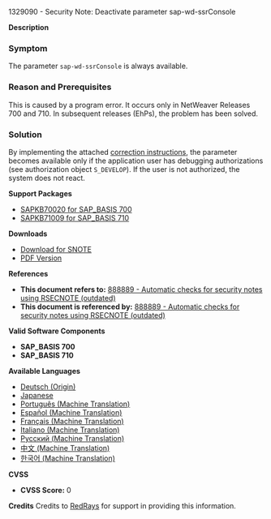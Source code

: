 1329090 - Security Note: Deactivate parameter sap-wd-ssrConsole

**Description**

### Symptom
The parameter `sap-wd-ssrConsole` is always available.

### Reason and Prerequisites
This is caused by a program error. It occurs only in NetWeaver Releases 700 and 710. In subsequent releases (EhPs), the problem has been solved.

### Solution
By implementing the attached [correction instructions](https://me.sap.com/corrins/0001329090/41), the parameter becomes available only if the application user has debugging authorizations (see authorization object `S_DEVELOP`). If the user is not authorized, the system does not react.

**Support Packages**
- [SAPKB70020 for SAP_BASIS 700](https://me.sap.com/supportpackage/SAPKB70020)
- [SAPKB71009 for SAP_BASIS 710](https://me.sap.com/supportpackage/SAPKB71009)

**Downloads**
- [Download for SNOTE](https://notesdownloads.sap.com/note/0040000007813992017)
- [PDF Version](https://userapps.support.sap.com/sap/support/sfm/notes/print/0001329090?language=en-US&token=6E8C546AB407C6B736F97621DABBFB13)

**References**
- **This document refers to:** [888889 - Automatic checks for security notes using RSECNOTE (outdated)](https://me.sap.com/notes/888889)
- **This document is referenced by:** [888889 - Automatic checks for security notes using RSECNOTE (outdated)](https://me.sap.com/notes/888889)

**Valid Software Components**
- **SAP_BASIS 700**
- **SAP_BASIS 710**

**Available Languages**
- [Deutsch (Origin)](https://me.sap.com/notes/0001329090/D)
- [Japanese](https://me.sap.com/notes/0001329090/J)
- [Português (Machine Translation)](https://me.sap.com/notes/0001329090/P)
- [Español (Machine Translation)](https://me.sap.com/notes/0001329090/S)
- [Français (Machine Translation)](https://me.sap.com/notes/0001329090/F)
- [Italiano (Machine Translation)](https://me.sap.com/notes/0001329090/I)
- [Русский (Machine Translation)](https://me.sap.com/notes/0001329090/R)
- [中文 (Machine Translation)](https://me.sap.com/notes/0001329090/1)
- [한국어 (Machine Translation)](https://me.sap.com/notes/0001329090/3)

**CVSS**
- **CVSS Score:** 0

**Credits**
Credits to [RedRays](https://redrays.io) for support in providing this information.